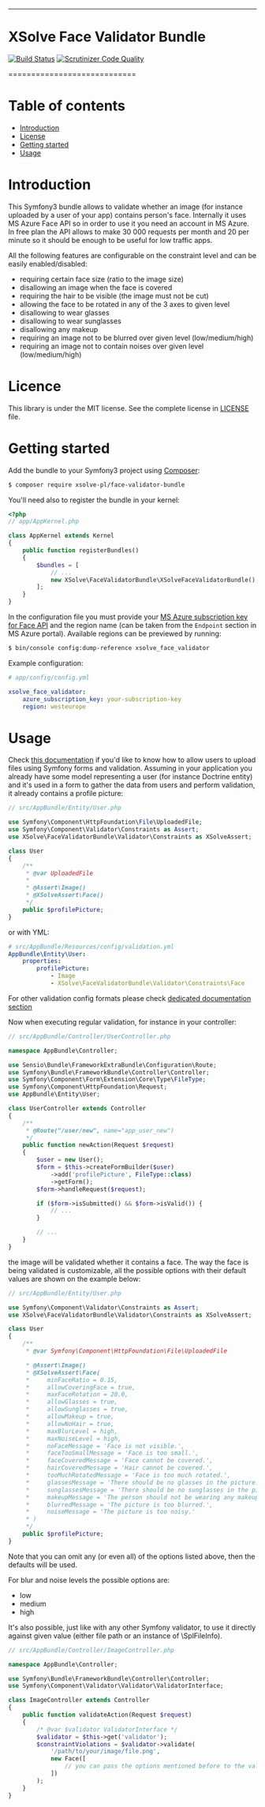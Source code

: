 ----------
# XSolve Face Validator Bundle

[![Build Status](https://travis-ci.org/xsolve-pl/xsolve-face-validator-bundle.svg?branch=master)](https://travis-ci.org/xsolve-pl/xsolve-face-validator-bundle)
[![Scrutinizer Code Quality](https://scrutinizer-ci.com/g/xsolve-pl/xsolve-face-validator-bundle/badges/quality-score.png?b=master)](https://scrutinizer-ci.com/g/xsolve-pl/xsolve-face-validator-bundle/?branch=master)

============================

Table of contents
=================

  * [Introduction](#introduction)
  * [License](#license)
  * [Getting started](#getting-started)
  * [Usage](#usage)

Introduction
=================
This Symfony3 bundle allows to validate whether an image (for instance uploaded by a user of your app) contains person's face.
Internally it uses MS Azure Face API so in order to use it you need an account in MS Azure. In free plan the API allows
to make 30 000 requests per month and 20 per minute so it should be enough to be useful for low traffic apps.

All the following features are configurable on the constraint level and can be easily enabled/disabled:
  * requiring certain face size (ratio to the image size)
  * disallowing an image when the face is covered
  * requiring the hair to be visible (the image must not be cut)
  * allowing the face to be rotated in any of the 3 axes to given level
  * disallowing to wear glasses
  * disallowing to wear sunglasses
  * disallowing any makeup
  * requiring an image not to be blurred over given level (low/medium/high)
  * requiring an image not to contain noises over given level (low/medium/high)

Licence
=================
This library is under the MIT license. See the complete license in [LICENSE](LICENSE) file.

Getting started
=================
Add the bundle to your Symfony3 project using [Composer](https://getcomposer.org/):
```bash
$ composer require xsolve-pl/face-validator-bundle
```

You'll need also to register the bundle in your kernel:
```php
<?php
// app/AppKernel.php

class AppKernel extends Kernel
{
    public function registerBundles()
    {
        $bundles = [
            // ...
            new XSolve\FaceValidatorBundle\XSolveFaceValidatorBundle(),
        ];
    }
}
```

In the configuration file you must provide your [MS Azure subscription key for Face API](https://azure.microsoft.com/en-us/try/cognitive-services/?api=face-api)
and the region name (can be taken from the `Endpoint` section in MS Azure portal). Available regions can be previewed by running:

```bash
$ bin/console config:dump-reference xsolve_face_validator
```

Example configuration:

```yml
# app/config/config.yml

xsolve_face_validator:
    azure_subscription_key: your-subscription-key
    region: westeurope
```

Usage
=================
Check [this documentation](https://symfony.com/doc/current/controller/upload_file.html) if you'd like to know
how to allow users to upload files using Symfony forms and validation.
Assuming in your application you already have some model representing a user (for instance Doctrine entity) and it's
used in a form to gather the data from users and perform validation, it already contains a profile picture:

```php
// src/AppBundle/Entity/User.php

use Symfony\Component\HttpFoundation\File\UploadedFile;
use Symfony\Component\Validator\Constraints as Assert;
use XSolve\FaceValidatorBundle\Validator\Constraints as XSolveAssert;

class User
{
    /**
     * @var UploadedFile
     *
     * @Assert\Image()
     * @XSolveAssert\Face()
     */
    public $profilePicture;
}
```

or with YML:
```yml
# src/AppBundle/Resources/config/validation.yml
AppBundle\Entity\User:
    properties:
        profilePicture:
            - Image
            - XSolve\FaceValidatorBundle\Validator\Constraints\Face
```

For other validation config formats please check [dedicated documentation section](http://symfony.com/doc/current/validation.html#constraint-configuration)

Now when executing regular validation, for instance in your controller:
```php
// src/AppBundle/Controller/UserController.php

namespace AppBundle\Controller;

use Sensio\Bundle\FrameworkExtraBundle\Configuration\Route;
use Symfony\Bundle\FrameworkBundle\Controller\Controller;
use Symfony\Component\Form\Extension\Core\Type\FileType;
use Symfony\Component\HttpFoundation\Request;
use AppBundle\Entity\User;

class UserController extends Controller
{
    /**
     * @Route("/user/new", name="app_user_new")
     */
    public function newAction(Request $request)
    {
        $user = new User();
        $form = $this->createFormBuilder($user)
            ->add('profilePicture', FileType::class)
            ->getForm();
        $form->handleRequest($request);

        if ($form->isSubmitted() && $form->isValid()) {
            // ...
        }

        // ...
    }
}
```

the image will be validated whether it contains a face. The way the face is being validated is customizable, all the possible
options with their default values are shown on the example below:

```php
// src/AppBundle/Entity/User.php

use Symfony\Component\Validator\Constraints as Assert;
use XSolve\FaceValidatorBundle\Validator\Constraints as XSolveAssert;

class User
{
    /**
     * @var Symfony\Component\HttpFoundation\File\UploadedFile

     * @Assert\Image()
     * @XSolveAssert\Face(
     *     minFaceRatio = 0.15,
     *     allowCoveringFace = true,
     *     maxFaceRotation = 20.0,
     *     allowGlasses = true,
     *     allowSunglasses = true,
     *     allowMakeup = true,
     *     allowNoHair = true,
     *     maxBlurLevel = high,
     *     maxNoiseLevel = high,
     *     noFaceMessage = 'Face is not visible.',
     *     faceTooSmallMessage = 'Face is too small.',
     *     faceCoveredMessage = 'Face cannot be covered.',
     *     hairCoveredMessage = 'Hair cannot be covered.',
     *     tooMuchRotatedMessage = 'Face is too much rotated.',
     *     glassesMessage = 'There should be no glasses in the picture.',
     *     sunglassesMessage = 'There should be no sunglasses in the picture.',
     *     makeupMessage = 'The person should not be wearing any makeup.',
     *     blurredMessage = 'The picture is too blurred.',
     *     noiseMessage = 'The picture is too noisy.'
     * )
     */
    public $profilePicture;
}
```

Note that you can omit any (or even all) of the options listed above, then the defaults will be used.

For blur and noise levels the possible options are:
  * low
  * medium
  * high

It's also possible, just like with any other Symfony validator, to use it directly against given value (either file path or an instance of \SplFileInfo).

```php
// src/AppBundle/Controller/ImageController.php

namespace AppBundle\Controller;

use Symfony\Bundle\FrameworkBundle\Controller\Controller;
use Symfony\Component\Validator\Validator\ValidatorInterface;

class ImageController extends Controller
{
    public function validateAction(Request $request)
    {
        /* @var $validator ValidatorInterface */
        $validator = $this->get('validator');
        $constraintViolations = $validator->validate(
            '/path/to/your/image/file.png',
            new Face([
                // you can pass the options mentioned before to the validation constraint
            ])
        );
    }
}
```
